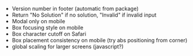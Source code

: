 - Version number in footer (automatic from package)
- Return "No Solution" if no solution, "Invalid" if invalid input
- Modal only on mobile
- Box focusing style on mobile
- Box character cutoff on Safari
- Box placement consistency on mobile (try abs positioning from corner)
- global scaling for larger screens (javascript?)
